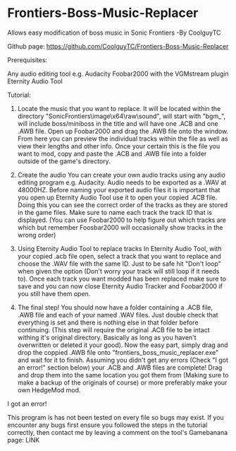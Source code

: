 # Frontiers-Boss-Music-Replacer

Allows easy modification of boss music in Sonic Frontiers
-By CoolguyTC

Github page: https://github.com/CoolguyTC/Frontiers-Boss-Music-Replacer

Prerequisites:

Any audio editing tool e.g. Audacity
Foobar2000 with the VGMstream plugin
Eternity Audio Tool

Tutorial:

1. Locate the music that you want to replace. It will be located within the directory "SonicFrontiers\image\x64\raw\sound", will start with "bgm_", will include boss/miniboss in the title and will have one .ACB and one .AWB file. Open up Foobar2000 and drag the .AWB file onto the window. From here you can preview the individual tracks within the file as well as view their lengths and other info. Once your certain this is the file you want to mod, copy and paste the .ACB and .AWB file into a folder outside of the game's directory.

2. Create the audio
You can create your own audio tracks using any audio editing program e.g. Audacity. Audio needs to be exported as a .WAV at 48000HZ. Before naming your exported audio files it is important that you open up Eternity Audio Tool use it to open your copied .ACB file. Doing this you can see the correct order of the tracks as they are stored in the game files. Make sure to name each track the track ID that is displayed. (You can use Foobar2000 to help figure out which tracks are which but remember Foosbar2000 will occasionally show tracks in the wrong order)

3. Using Eternity Audio Tool to replace tracks
In Eternity Audio Tool, with your copied .acb file open, select a track that you want to replace and choose the .WAV file with the same ID. Just to be safe hit "Don't loop" when given the option (Don't worry your track will still loop if it needs to). Once each track you want modded has been replaced make sure to save and you can now close Eternity Audio Tracker and Foobar2000 if you still have them open.

4. The final step!
You should now have a folder containing a .ACB file, .AWB file and each of your named .WAV files. Just double check that everything is set and there is nothing else in that folder before continuing. (This step will require the original .ACB file to be intact withing it's original directory. Basically as long as you haven't overwritten or deleted it your good). Now the easy part, simply drag and drop the coppied .AWB file onto "frontiers_boss_music_replacer.exe" and wait for it to finish. Assuming you didn't get any errors (Check "I got an error!" section below) your .ACB and .AWB files are complete! Drag and drop them into the same location you got them from (Making sure to make a backup of the originals of course) or more preferably make your own HedgeMod mod.


I got an error!

This program is has not been tested on every file so bugs may exist. If you encounter any bugs first ensure you followed the steps in the tutorial correctly, then contact me by leaving a comment on the tool's Gamebanana page: LINK